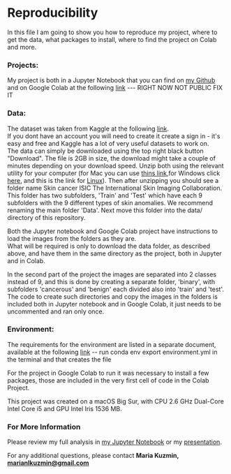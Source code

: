 # Reproducibility

In this file I am going to show you how to reproduce my project,
where to get the data, what packages to install, where to find the project on Colab and more.
### Projects: 

My project is both in a Jupyter Notebook that you can find on [my Github](https://github.com/MNLKuzmin/SkinCancerDetection) and on Google Colab at the following [link](https://drive.google.com/file/d/1PLC9mSqQlmn7lh3cz_1zWsc2lOzY-JUS/view?usp=sharing) --- RIGHT NOW NOT PUBLIC FIX IT
### Data:
The dataset was taken from Kaggle at the following [link](https://www.kaggle.com/datasets/nodoubttome/skin-cancer9-classesisic).
<br>If you dont have an account you will need to create it create a sign in - it's easy and free and Kaggle has a lot of very useful datasets to work on.
<br>The data can simply be downloaded using the top right black button "Download". The file is 2GB in size, the download might take a couple of minutes depending on your download speed. Unzip both using the relevant utility for your computer (for Mac you can use [thins link](https://support.apple.com/guide/terminal/compress-and-uncompress-file-archives-apdc52250ee-4659-4751-9a3a-8b7988150530/mac),for Windows click [here](https://support.microsoft.com/en-us/windows/zip-and-unzip-files-f6dde0a7-0fec-8294-e1d3-703ed85e7ebc), and this is the link for [Linux](https://www.howtogeek.com/414082/how-to-zip-or-unzip-files-from-the-linux-terminal/)). Then after unzipping you should see a folder name Skin cancer ISIC The International Skin Imaging Collaboration. This folder has two subfolders, 'Train' and 'Test' which have each 9 subfolders with the 9 different types of skin anomalies. We recommend renaming the main folder 'Data'. Next move this folder into the data/ directory of this repository.

Both the Jupyter notebook and Google Colab project have instructions to load the images from the folders as they are.
<br>What will be required is only to download the data folder, as described above, and have them in the same directory as the project, both in Jupyter and in Colab.

In the second part of the project the images are separated into 2 classes instead of 9, and this is done by creating a separate folder, 'binary', with subfolders 'cancerous' and 'benign' each divided also into 'train' and 'test'.
<br>The code to create such directories and copy the images in the folders is included both in Jupyter notebook and in Google Colab, it just needs to be uncommented and ran only once.

### Environment:

The requirements for the environment are listed in a separate document, available at the following [link](./environment.yml) -- run conda env export environment.yml in the terminal and that creates the file

For the project in Google Colab to run it was necessary to install a few packages, those are included in the very first cell of code in the Colab Project.

This project was created on a macOS Big Sur, with CPU 2.6 GHz Dual-Core Intel Core i5 and GPU Intel Iris 1536 MB.

### For More Information

Please review my full analysis in [my Jupyter Notebook](./SkinCancerDetection.ipynb) or my [presentation](./Presentation.pdf).

For any additional questions, please contact **Maria Kuzmin, marianlkuzmin@gmail.com**
